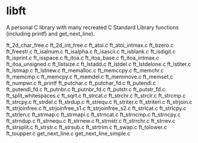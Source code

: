 # libft

A personal C library with many recreated C Standard Library functions (including printf) and get_next_line).


ft_2d_char_free.c
ft_2d_int_free.c
ft_atoi.c
ft_atoi_intmax.c
ft_bzero.c
ft_freestr.c
ft_isalnum.c
ft_isalpha.c
ft_isascii.c
ft_isblank.c
ft_isdigit.c
ft_isprint.c
ft_isspace.c
ft_itoa.c
ft_itoa_base.c
ft_itoa_intmax.c
ft_itoa_unsigned.c
ft_listsize.c
ft_lstadd.c
ft_lstdel.c
ft_lstdelone.c
ft_lstiter.c
ft_lstmap.c
ft_lstnew.c
ft_memalloc.c
ft_memccpy.c
ft_memchr.c
ft_memcmp.c
ft_memcpy.c
ft_memdel.c
ft_memmove.c
ft_memset.c
ft_numpwr.c
ft_printf
ft_putchar.c
ft_putchar_fd.c
ft_putendl.c
ft_putendl_fd.c
ft_putnbr.c
ft_putnbr_fd.c
ft_putstr.c
ft_putstr_fd.c
ft_split_whitespaces.c
ft_sqrt.c
ft_strcat.c
ft_strchr.c
ft_strclr.c
ft_strcmp.c
ft_strcpy.c
ft_strdel.c
ft_strdup.c
ft_strequ.c
ft_striter.c
ft_striteri.c
ft_strjoin.c
ft_strjoinfree.c
ft_strjoinfree_s1.c
ft_strjoinfree_s2.c
ft_strlcat.c
ft_strlcpy.c
ft_strlen.c
ft_strmap.c
ft_strmapi.c
ft_strncat.c
ft_strncmp.c
ft_strncpy.c
ft_strndup.c
ft_strnequ.c
ft_strnew.c
ft_strnstr.c
ft_strrchr.c
ft_strrev.c
ft_strsplit.c
ft_strstr.c
ft_strsub.c
ft_strtrim.c
ft_swap.c
ft_tolower.c
ft_toupper.c
get_next_line.c
get_next_line_simple.c
<!--stackedit_data:
eyJoaXN0b3J5IjpbNjk4MDkwNTcwLDE0ODYyNDU5NDQsOTMzMT
A5MzM4XX0=
-->